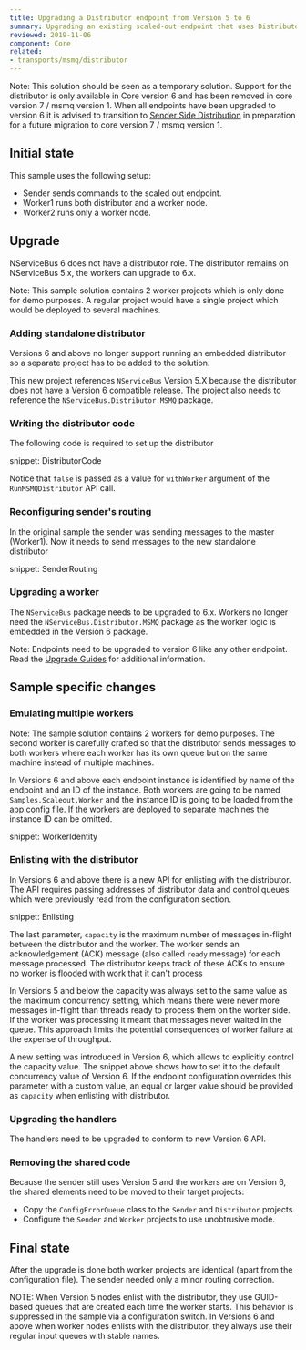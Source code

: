 ```yaml
---
title: Upgrading a Distributor endpoint from Version 5 to 6
summary: Upgrading an existing scaled-out endpoint that uses Distributor to version 6 of NServiceBus
reviewed: 2019-11-06
component: Core
related:
- transports/msmq/distributor
---
```


Note: This solution should be seen as a temporary solution. Support for the distributor is only available in Core version 6 and has been removed in core version 7 / msmq version 1. When all endpoints have been upgraded to version 6 it is advised to transition to [Sender Side Distribution](/transports/msmq/sender-side-distribution.md) in preparation for a future migration to core version 7 / msmq version 1.

## Initial state

This sample uses the following setup:

 * Sender sends commands to the scaled out endpoint.
 * Worker1 runs both distributor and a worker node.
 * Worker2 runs only a worker node.


## Upgrade

NServiceBus 6 does not have a distributor role. The distributor remains on NServiceBus 5.x, the workers can upgrade to 6.x.

Note: This sample solution contains 2 worker projects which is only done for demo purposes. A regular project would have a single project which would be deployed to several machines.


### Adding standalone distributor

Versions 6 and above no longer support running an embedded distributor so a separate project has to be added to the solution.

This new project references `NServiceBus` Version 5.X because the distributor does not have a Version 6 compatible release. The project also needs to reference the `NServiceBus.Distributor.MSMQ` package.


### Writing the distributor code

The following code is required to set up the distributor

snippet: DistributorCode

Notice that `false` is passed as a value for `withWorker` argument of the `RunMSMQDistributor` API call.


### Reconfiguring sender's routing

In the original sample the sender was sending messages to the master (Worker1). Now it needs to send messages to the new standalone distributor

snippet: SenderRouting


### Upgrading a worker

The `NServiceBus` package needs to be upgraded to 6.x. Workers no longer need the `NServiceBus.Distributor.MSMQ` package as the worker logic is embedded in the Version 6 package.

Note: Endpoints need to be upgraded to version 6 like any other endpoint. Read the [Upgrade Guides](/nservicebus/upgrades/) for additional information.


## Sample specific changes

### Emulating multiple workers

Note: The sample solution contains 2 workers for demo purposes. The second worker is carefully crafted so that the distributor sends messages to both workers where each worker has its own queue but on the same machine instead of multiple machines.

In Versions 6 and above each endpoint instance is identified by name of the endpoint and an ID of the instance. Both workers are going to be named `Samples.Scaleout.Worker` and the instance ID is going to be loaded from the app.config file. If the workers are deployed to separate machines the instance ID can be omitted.

snippet: WorkerIdentity


### Enlisting with the distributor

In Versions 6 and above there is a new API for enlisting with the distributor. The API requires passing addresses of distributor data and control queues which were previously read from the configuration section.

snippet: Enlisting

The last parameter, `capacity` is the maximum number of messages in-flight between the distributor and the worker. The worker sends an acknowledgement (ACK) message (also called `ready` message) for each message processed. The distributor keeps track of these ACKs to ensure no worker is flooded with work that it can't process

In Versions 5 and below the capacity was always set to the same value as the maximum concurrency setting, which means there were never more messages in-flight than threads ready to process them on the worker side. If the worker was processing it meant that messages never waited in the queue. This approach limits the potential consequences of worker failure at the expense of throughput.

A new setting was introduced in Version 6, which allows to explicitly control the capacity value. The snippet above shows how to set it to the default concurrency value of Version 6. If the endpoint configuration overrides this parameter with a custom value, an equal or larger value should be provided as `capacity` when enlisting with distributor.

### Upgrading the handlers

The handlers need to be upgraded to conform to new Version 6 API.


### Removing the shared code

Because the sender still uses Version 5 and the workers are on Version 6, the shared elements need to be moved to their target projects:

 * Copy the `ConfigErrorQueue` class to the `Sender` and `Distributor` projects.
 * Configure the `Sender` and `Worker` projects to use unobtrusive mode.


## Final state

After the upgrade is done both worker projects are identical (apart from the configuration file). The sender needed only a minor routing correction.

NOTE: When Version 5 nodes enlist with the distributor, they use GUID-based queues that are created each time the worker starts. This behavior is suppressed in the sample via a configuration switch. In Versions 6 and above when worker nodes enlists with the distributor, they always use their regular input queues with stable names.